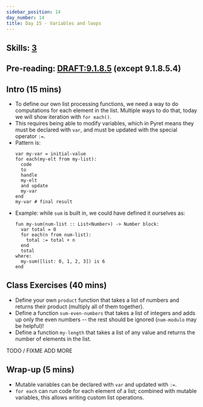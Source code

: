 ```yaml
---
sidebar_position: 14
day_number: 14
title: Day 15 - Variables and loops
---
```


## Skills: [3](/skills/#(3))

## Pre-reading: [DRAFT:9.1.8.5](https://dbp.io/static/dcic/intro-python.html#(part.___struct_traverse-element___procedure____lib_render-cond_rkt_38_12___loops_in_.Pyret)) (except 9.1.8.5.4)


## Intro (15 mins)
- To define our own list processing functions, we need a way to do computations
  for each element in the list. Multiple ways to do that, today we will show
  iteration with `for each()`.
- This requires being able to modify variables, which in Pyret means they must
  be declared with `var`, and must be updated with the special operator `:=`.
- Pattern is:
  ```pyret
  var my-var = initial-value
  for each(my-elt from my-list):
    code
    to
    handle
    my-elt
    and update
    my-var
  end
  my-var # final result
  ```
- Example: while `sum` is built in, we could have defined it ourselves as:
  ```pyret
  fun my-sum(num-list :: List<Number>) -> Number block:
    var total = 0
    for each(n from num-list):
      total := total + n
    end
    total
  where:
    my-sum([list: 0, 1, 2, 3]) is 6
  end
  ``` 

## Class Exercises (40 mins)
- Define your own `product` function that takes a list of numbers and returns
  their product (multiply all of them together).
- Define a function `sum-even-numbers` that takes a list of integers and adds up only
  the even numbers -- the rest should be ignored (`num-modulo` may be helpful)!
- Define a function `my-length` that takes a list of any value and returns the number
  of elements in the list.

TODO / FIXME ADD MORE

## Wrap-up (5 mins)
- Mutable variables can be declared with `var` and updated with `:=`.
- `for each` can run code for each element of a list; combined with mutable
  variables, this allows writing custom list operations.
